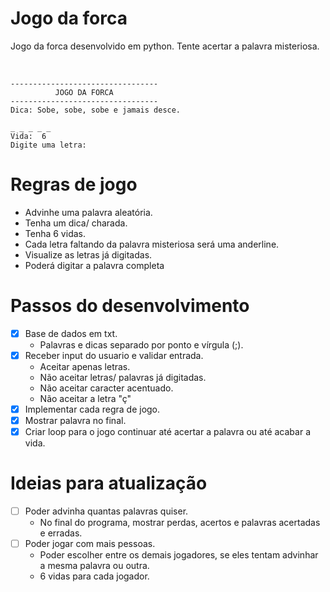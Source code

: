 # Jogo da forca

Jogo da forca desenvolvido em python. Tente acertar a palavra misteriosa.

<br>

```
---------------------------------
          JOGO DA FORCA
---------------------------------
Dica: Sobe, sobe, sobe e jamais desce.

_ _ _ _ _
Vida:  6
Digite uma letra:
```

# Regras de jogo

- Advinhe uma palavra aleatória.
- Tenha um dica/ charada.
- Tenha 6 vidas.
- Cada letra faltando da palavra misteriosa será uma anderline.
- Visualize as letras já digitadas.
- Poderá digitar a palavra completa

# Passos do desenvolvimento

- [x] Base de dados em txt.
  - Palavras e dicas separado por ponto e vírgula (;).
- [x] Receber input do usuario e validar entrada.
  - Aceitar apenas letras.
  - Não aceitar letras/ palavras já digitadas.
  - Não aceitar caracter acentuado.
  - Não aceitar a letra "ç"
- [x] Implementar cada regra de jogo.
- [x] Mostrar palavra no final.
- [x] Criar loop para o jogo continuar até acertar a palavra ou até acabar a vida.

# Ideias para atualização

- [ ] Poder advinha quantas palavras quiser.
  - No final do programa, mostrar perdas, acertos e palavras acertadas e erradas.
- [ ] Poder jogar com mais pessoas.
  - Poder escolher entre os demais jogadores, se eles tentam advinhar a mesma palavra ou outra.
  - 6 vidas para cada jogador.
